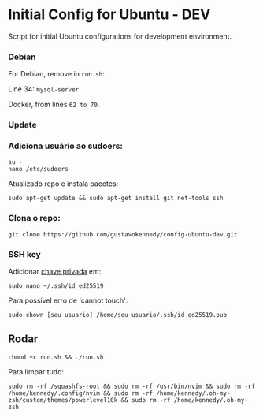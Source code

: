 # Initial Config for Ubuntu - DEV
Script for initial Ubuntu configurations for development environment.

### Debian

For Debian, remove in `run.sh`:

Line 34: `mysql-server`

Docker, from lines `62 to 70`.

### Update

### Adiciona usuário ao sudoers:
 
```
su -
nano /etc/sudoers
```
Atualizado repo e instala pacotes:

```
sudo apt-get update && sudo apt-get install git net-tools ssh
```

### Clona o repo:
 
```
git clone https://github.com/gustavokennedy/config-ubuntu-dev.git
```

### SSH key

Adicionar [chave privada](https://github.com/gustavokennedy/ssh-pk) em:

```
sudo nano ~/.ssh/id_ed25519
```

Para possível erro de 'cannot touch':

```
sudo chown [seu usuario] /home/seu_usuario/.ssh/id_ed25519.pub
```

## Rodar

```
chmod +x run.sh && ./run.sh
```


Para limpar tudo:

```
sudo rm -rf /squashfs-root && sudo rm -rf /usr/bin/nvim && sudo rm -rf /home/kennedy/.config/nvim && sudo rm -rf /home/kennedy/.oh-my-zsh/custom/themes/powerlevel10k && sudo rm -rf /home/kennedy/.oh-my-zsh
```
